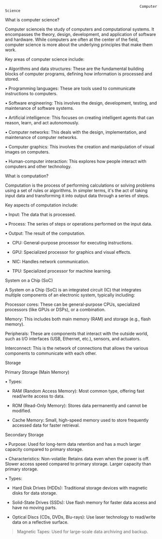                                                                   Computer Science
What is computer science?

Computer scienceis the study of computers and computational systems. It encompasses the theory, design, development, and application of software and hardware. While computers are often at the center of the field, computer science is more about the underlying principles that make them work.   

Key areas of computer science include:

• Algorithms and data structures: These are the fundamental building blocks of computer programs, defining how information is processed and stored.   

• Programming languages: These are tools used to communicate instructions to computers.   

• Software engineering: This involves the design, development, testing, and maintenance of software systems.   

• Artificial intelligence: This focuses on creating intelligent agents that can reason, learn, and act autonomously.   

• Computer networks: This deals with the design, implementation, and maintenance of computer networks.   

• Computer graphics: This involves the creation and manipulation of visual images on computers.   

• Human-computer interaction: This explores how people interact with computers and other technology.  


What is computation?

Computation is the process of performing calculations or solving problems using a set of rules or algorithms. In simpler terms, it's the act of taking input data and transforming it into output data through a series of steps.

Key aspects of computation include:

• Input: The data that is processed.

• Process: The series of steps or operations performed on the input data.

• Output: The result of the computation.

- CPU: General-purpose processor for executing instructions.

- GPU: Specialized processor for graphics and visual effects.

- NIC: Handles network communication.

- TPU: Specialized processor for machine learning.


System on a Chip (SoC)

A System on a Chip (SoC) is an integrated circuit (IC) that integrates multiple components of an electronic system, typically including:

Processor cores: These can be general-purpose CPUs, specialized processors (like GPUs or DSPs), or a combination.

Memory: This includes both main memory (RAM) and storage (e.g., flash memory).

Peripherals: These are components that interact with the outside world, such as I/O interfaces (USB, Ethernet, etc.), sensors, and actuators.

Interconnect: This is the network of connections that allows the various components to communicate with each other.


Storage

Primary Storage (Main Memory)

•	Types:

- RAM (Random Access Memory): Most common type, offering fast read/write access to data.

- ROM (Read-Only Memory): Stores data permanently and cannot be modified.

- Cache Memory: Small, high-speed memory used to store frequently accessed data for faster retrieval.


Secondary Storage

•	Purpose: Used for long-term data retention and has a much larger capacity compared to primary storage.

•	Characteristics:
	Non-volatile: Retains data even when the power is off.
	Slower access speed compared to primary storage.
	Larger capacity than primary storage.
 
•	Types:

-	Hard Disk Drives (HDDs): Traditional storage devices with magnetic disks for data storage.

-	Solid-State Drives (SSDs): Use flash memory for faster data access and have no moving parts.

-	Optical Discs (CDs, DVDs, Blu-rays): Use laser technology to read/write data on a reflective surface.

>	Magnetic Tapes: Used for large-scale data archiving and backup.




